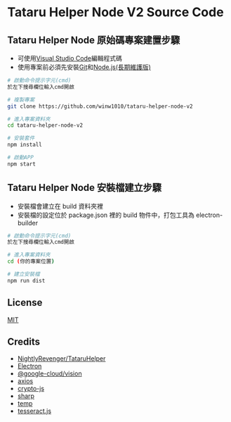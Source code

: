 # Tataru Helper Node V2 Source Code

## Tataru Helper Node 原始碼專案建置步驟

- 可使用[Visual Studio Code](https://code.visualstudio.com/)編輯程式碼
- 使用專案前必須先安裝[Git](https://git-scm.com)和[Node.js(長期維護版)](https://nodejs.org/zh-tw/)

```bash
# 啟動命令提示字元(cmd)
於左下搜尋欄位輸入cmd開啟

# 複製專案
git clone https://github.com/winw1010/tataru-helper-node-v2

# 進入專案資料夾
cd tataru-helper-node-v2

# 安裝套件
npm install

# 啟動APP
npm start
```

## Tataru Helper Node 安裝檔建立步驟

- 安裝檔會建立在 build 資料夾裡
- 安裝檔的設定位於 package.json 裡的 build 物件中，打包工具為 electron-builder

```bash
# 啟動命令提示字元(cmd)
於左下搜尋欄位輸入cmd開啟

# 進入專案資料夾
cd (你的專案位置)

# 建立安裝檔
npm run dist
```

## License

[MIT](https://github.com/winw1010/tataru-helper-node-v2/blob/main/LICENSE)

## Credits

- [NightlyRevenger/TataruHelper](https://github.com/NightlyRevenger/TataruHelper)
- [Electron](https://www.electronjs.org/)
- [@google-cloud/vision](https://github.com/googleapis/nodejs-vision)
- [axios](https://github.com/axios/axios)
- [crypto-js](https://github.com/brix/crypto-js)
- [sharp](https://github.com/lovell/sharp)
- [temp](https://github.com/bruce/node-temp)
- [tesseract.js](https://github.com/naptha/tesseract.js#tesseractjs)

